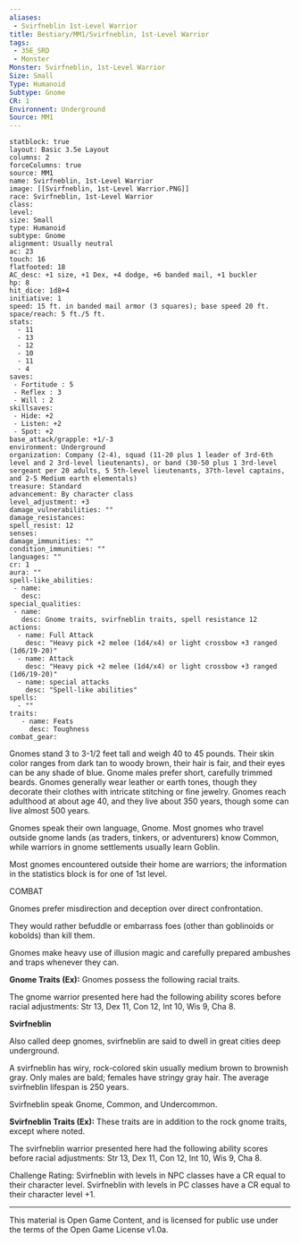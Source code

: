 ```yaml
---
aliases:
 - Svirfneblin 1st-Level Warrior
title: Bestiary/MM1/Svirfneblin, 1st-Level Warrior
tags: 
 - 35E_SRD
 - Monster
Monster: Svirfneblin, 1st-Level Warrior
Size: Small
Type: Humanoid
Subtype: Gnome
CR: 1
Environnent: Underground
Source: MM1
---
```


```statblock
statblock: true
layout: Basic 3.5e Layout
columns: 2
forceColumns: true
source: MM1 
name: Svirfneblin, 1st-Level Warrior
image: [[Svirfneblin, 1st-Level Warrior.PNG]]
race: Svirfneblin, 1st-Level Warrior
class: 
level: 
size: Small
type: Humanoid
subtype: Gnome
alignment: Usually neutral
ac: 23
touch: 16
flatfooted: 18
AC_desc: +1 size, +1 Dex, +4 dodge, +6 banded mail, +1 buckler
hp: 8
hit_dice: 1d8+4
initiative: 1
speed: 15 ft. in banded mail armor (3 squares); base speed 20 ft.
space/reach: 5 ft./5 ft.
stats:
  - 11
  - 13
  - 12
  - 10
  - 11
  - 4
saves:
 - Fortitude : 5
 - Reflex : 3
 - Will : 2
skillsaves:
 - Hide: +2
 - Listen: +2
 - Spot: +2
base_attack/grapple: +1/-3
environment: Underground
organization: Company (2-4), squad (11-20 plus 1 leader of 3rd-6th level and 2 3rd-level lieutenants), or band (30-50 plus 1 3rd-level sergeant per 20 adults, 5 5th-level lieutenants, 37th-level captains, and 2-5 Medium earth elementals)
treasure: Standard
advancement: By character class
level_adjustment: +3
damage_vulnerabilities: ""
damage_resistances: 
spell_resist: 12
senses: 
damage_immunities: ""
condition_immunities: ""
languages: ""
cr: 1
aura: ""
spell-like_abilities:
 - name: 
   desc: 
special_qualities:
 - name:
   desc: Gnome traits, svirfneblin traits, spell resistance 12
actions:
  - name: Full Attack
    desc: "Heavy pick +2 melee (1d4/x4) or light crossbow +3 ranged (1d6/19-20)"
  - name: Attack
    desc: "Heavy pick +2 melee (1d4/x4) or light crossbow +3 ranged (1d6/19-20)"
  - name: special attacks
    desc: "Spell-like abilities"
spells:
  - ""
traits:
   - name: Feats
     desc: Toughness
combat_gear:  
```


Gnomes stand 3 to 3-1/2 feet tall and weigh 40 to 45 pounds. Their skin color ranges from dark tan to woody brown, their hair is fair, and their eyes can be any shade of blue. Gnome males prefer short, carefully trimmed beards. Gnomes generally wear leather or earth tones, though they decorate their clothes with intricate stitching or fine jewelry. Gnomes reach adulthood at about age 40, and they live about 350 years, though some can live almost 500 years.

Gnomes speak their own language, Gnome. Most gnomes who travel outside gnome lands (as traders, tinkers, or adventurers) know Common, while warriors in gnome settlements usually learn Goblin.

Most gnomes encountered outside their home are warriors; the information in the statistics block is for one of 1st level.

COMBAT

Gnomes prefer misdirection and deception over direct confrontation.

They would rather befuddle or embarrass foes (other than goblinoids or kobolds) than kill them.

Gnomes make heavy use of illusion magic and carefully prepared ambushes and traps whenever they can.


**Gnome Traits (Ex):** Gnomes possess the following racial traits.

The gnome warrior presented here had the following ability scores before racial adjustments: Str 13, Dex 11, Con 12, Int 10, Wis 9, Cha 8.


**Svirfneblin**


Also called deep gnomes, svirfneblin are said to dwell in great cities deep underground.

A svirfneblin has wiry, rock-colored skin usually medium brown to brownish gray. Only males are bald; females have stringy gray hair. The average svirfneblin lifespan is 250 years.

Svirfneblin speak Gnome, Common, and Undercommon.


**Svirfneblin Traits (Ex):** These traits are in addition to the rock gnome traits, except where noted.

The svirfneblin warrior presented here had the following ability scores before racial adjustments: Str 13, Dex 11, Con 12, Int 10, Wis 9, Cha 8.

Challenge Rating: Svirfneblin with levels in NPC classes have a CR equal to their character level. Svirfneblin with levels in PC classes have a CR equal to their character level +1.

---

This material is Open Game Content, and is licensed for public use under the terms of the Open Game License v1.0a.
